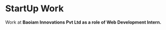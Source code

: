 # StartUp Work
Work at <b>Baoiam Innovations Pvt Ltd<b> as a role of <b>Web Development Intern.<b> 
